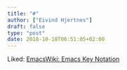 ```yaml
---
title: "#"
author: ["Eivind Hjertnes"]
draft: false
type: "post"
date: 2018-10-18T06:51:05+02:00
---
```


Liked: [EmacsWiki:
Emacs Key Notation](https://www.emacswiki.org/emacs/EmacsKeyNotation)
